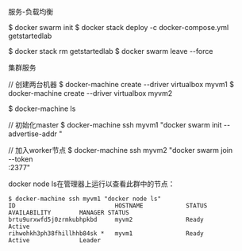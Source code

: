 服务-负载均衡

$ docker swarm init
$ docker stack deploy -c docker-compose.yml getstartedlab

$ docker stack rm getstartedlab
$ docker swarm leave --force


集群服务

// 创建两台机器
$ docker-machine create --driver virtualbox myvm1
$ docker-machine create --driver virtualbox myvm2

$ docker-machine ls

// 初始化master
$ docker-machine ssh myvm1 "docker swarm init --advertise-addr <myvm1 ip>"

// 加入worker节点
$ docker-machine ssh myvm2 "docker swarm join \
--token <token> \
<ip>:2377"


docker node ls在管理器上运行以查看此群中的节点：

    $ docker-machine ssh myvm1 "docker node ls"
    ID                            HOSTNAME            STATUS              AVAILABILITY        MANAGER STATUS
    brtu9urxwfd5j0zrmkubhpkbd     myvm2               Ready               Active
    rihwohkh3ph38fhillhhb84sk *   myvm1               Ready               Active              Leader